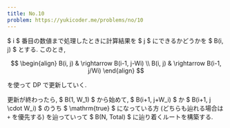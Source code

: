 ```yaml
---
title: No.10
problem: https://yukicoder.me/problems/no/10
---
```

$ i $ 番目の数値まで処理したときに計算結果を $ j $ にできるかどうかを $ B(i, j) $ とする. このとき,

$$
\begin{align}
B(i, j) & \rightarrow B(i-1, j-Wi) \\
B(i, j) & \rightarrow B(i-1, j/Wi)
\end{align}
$$

を使って DP で更新していく.

更新が終わったら, $ B(1, W_1) $ から始めて, $ B(i+1, j+W_i) $ か $ B(i+1, j \cdot W_i) $ のうち $ \mathrm{true} $ になっている方 (どちらも辿れる場合は `+` を優先する) を辿っていって $ B(N, Total) $ に辿り着くルートを構築する.
